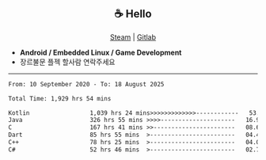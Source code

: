 <h2 align="center"> ☕ Hello </h2>

<p align="center">
  <a href="https://steamcommunity.com/id/Niforances/">Steam</a> |
  <a href="https://gitlab.com/niforances">Gitlab</a>
</p>

 - **Android / Embedded Linux / Game Development**
 - 장르불문 플젝 할사람 연락주세요

------

<!--START_SECTION:waka-->

```txt
From: 10 September 2020 - To: 18 August 2025

Total Time: 1,929 hrs 54 mins

Kotlin                 1,039 hrs 24 mins>>>>>>>>>>>>>------------   53.86 %
Java                   326 hrs 55 mins >>>>---------------------   16.94 %
C                      167 hrs 41 mins >>-----------------------   08.69 %
Dart                   85 hrs 55 mins  >------------------------   04.45 %
C++                    78 hrs 25 mins  >------------------------   04.06 %
C#                     52 hrs 46 mins  >------------------------   02.73 %
```

<!--END_SECTION:waka-->
